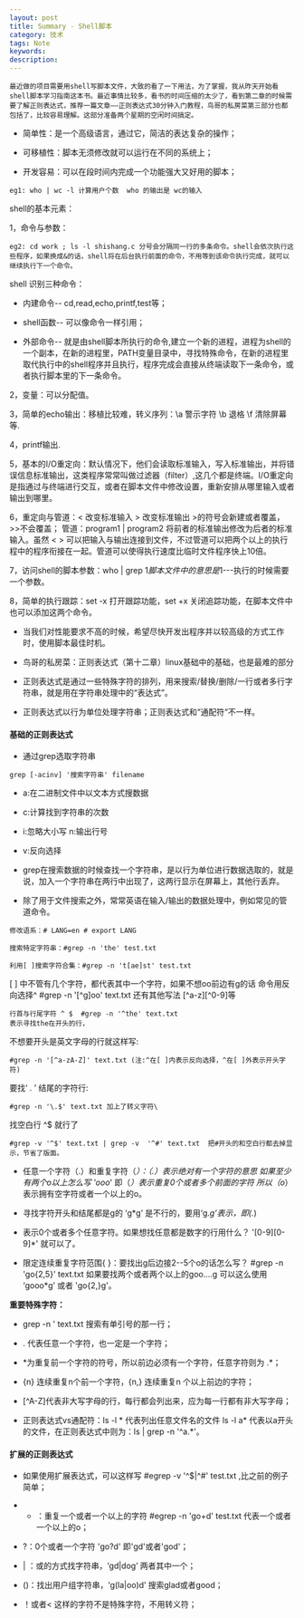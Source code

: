 ```yaml
---
layout: post
title: Summary - Shell脚本
category: 技术
tags: Note
keywords:
description:
---
```


    最近做的项目需要用shell写脚本文件，大致的看了一下用法，为了掌握，我从昨天开始看shell脚本学习指南这本书。最近事情比较多，看书的时间压缩的太少了，看到第二章的时候需要了解正则表达式，推荐一篇文章——正则表达式30分钟入门教程，鸟哥的私房菜第三部分也都包括了，比较容易理解。这部分准备两个星期的空闲时间搞定。

* 简单性：是一个高级语言，通过它，简洁的表达复杂的操作；

* 可移植性：脚本无须修改就可以运行在不同的系统上；

* 开发容易：可以在段时间内完成一个功能强大又好用的脚本；

```
eg1: who | wc -l 计算用户个数  who 的输出是 wc的输入
```

shell的基本元素：

1，命令与参数：

```
eg2: cd work ; ls -l shishang.c 分号会分隔同一行的多条命令。shell会依次执行这些程序，如果换成&的话，shell将在后台执行前面的命令，不用等到该命令执行完成，就可以继续执行下一个命令。
```

shell 识别三种命令：

* 内建命令-- cd,read,echo,printf,test等；
		
* shell函数-- 可以像命令一样引用；
				
* 外部命令-- 就是由shell脚本所执行的命令,建立一个新的进程，进程为shell的一个副本，在新的进程里，PATH变量目录中，寻找特殊命令，在新的进程里取代执行中的shell程序并且执行，程序完成会直接从终端读取下一条命令，或者执行脚本里的下一条命令。

2，变量：可以分配值。

3，简单的echo输出：移植比较难，转义序列：\a 警示字符 \b 退格 \f 清除屏幕 等.

4，printf输出.

5，基本的I/O重定向：默认情况下，他们会读取标准输入，写入标准输出，并将错误信息标准输出，这类程序常常叫做过滤器（filter）,这几个都是终端。I/O重定向是指通过与终端进行交互，或者在脚本文件中修改设置，重新安排从哪里输入或者输出到哪里。

6，重定向与管道：<  改变标准输入 > 改变标准输出 >的符号会新建或者覆盖，>>不会覆盖；
管道：program1 | program2 将前者的标准输出修改为后者的标准输入。虽然 <  > 可以把输入与输出连接到文件，不过管道可以把两个以上的执行程中的程序衔接在一起。管道可以使得执行速度比临时文件程序快上10倍。

7，访问shell的脚本参数：who | grep $1 脚本文件中的意思是$1---执行的时候需要一个参数。

8，简单的执行跟踪：set -x 打开跟踪功能，set +x 关闭追踪功能，在脚本文件中也可以添加这两个命令。

* 当我们对性能要求不高的时候，希望尽快开发出程序并以较高级的方式工作时，使用脚本最佳时机。

* 鸟哥的私房菜：正则表达式（第十二章）linux基础中的基础，也是最难的部分

* 正则表达式是通过一些特殊字符的排列，用来搜索/替换/删除/一行或者多行字符串，就是用在字符串处理中的“表达式”。

* 正则表达式以行为单位处理字符串；正则表达式和“通配符“不一样。

#### 基础的正则表达式

* 通过grep选取字符串

```
grep [-acinv] '搜索字符串' filename
```
	
* a:在二进制文件中以文本方式搜数据 
* c:计算找到字符串的次数 
* i:忽略大小写 n:输出行号 
* v:反向选择

* grep在搜索数据的时候查找一个字符串，是以行为单位进行数据选取的，就是说，加入一个字符串在两行中出现了，这两行显示在屏幕上，其他行丢弃。

* 除了用于文件搜索之外，常常英语在输入/输出的数据处理中，例如常见的管道命令。

```
修改语系：# LANG=en # export LANG
```
```
搜索特定字符串：#grep -n 'the' test.txt   
```
```
利用[ ]搜索字符合集：#grep -n 't[ae]st' test.txt  
```

[ ] 中不管有几个字符，都代表其中一个字符，如果不想oo前边有g的话 命令用反向选择^  #grep -n '[^g]oo' text.txt  还有其他写法 [^a-z][^0-9]等

```
行首与行尾字符 ^ $  #grep -n '^the' text.txt  
表示寻找the在开头的行，
```

不想要开头是英文字母的行就这样写:

```
#grep -n '[^a-zA-Z]' text.txt (注:^在[ ]内表示反向选择，^在[ ]外表示开头字符)
```

要找‘ . ’ 结尾的字符行:
```
#grep -n '\.$' text.txt 加上了转义字符\ 
```

找空白行 ^$ 就行了 

```
#grep -v '^$' text.txt | grep -v  '^#' text.txt  把#开头的和空白行都去掉显示，节省了版面。
```

* 任意一个字符（.）和重复字符（*）：（.）表示绝对有一个字符的意思 如果至少有两个o以上怎么写 'ooo*' 即（*）表示重复0个或者多个前面的字符 所以（o*）表示拥有空字符或者一个以上的o。

* 寻找字符开头和结尾都是g的 ‘g*g’ 是不行的，要用‘g.*g’表示，即(.*)

* 表示0个或者多个任意字符。如果想找任意都是数字的行用什么？ '[0-9][0-9]*' 就可以了。

* 限定连续重复字符范围{ }：要找出g后边接2--5个o的话怎么写？ #grep -n 'go\{2,5\}' text.txt 如果要找两个或者两个以上的goo....g 可以这么使用 ‘gooo*g’ 或者 'go\{2,\}g'。

**重要特殊字符：**

* grep -n \' text.txt  搜索有单引号的那一行；

* . 代表任意一个字符，也一定是一个字符；

* \*为重复前一个字符的符号，所以前边必须有一个字符，任意字符则为 .*；

* \{n\} 连续重复n个前一个字符，\{n,\} 连续重复n 个以上前边的字符；

* [^A-Z]代表非大写字母的行，每行都会列出来，应为每一行都有非大写字母；

* 正则表达式vs通配符：ls -l * 代表列出任意文件名的文件 ls -l a* 代表以a开头的文件，在正则表达式中则为：ls | grep -n '^a.*'。

#### 扩展的正则表达式

* 如果使用扩展表达式，可以这样写 #egrep -v '^$|^#' test.txt ,比之前的例子简单；

* + ：重复一个或者一个以上的字符 #egrep -n 'go+d' test.txt 代表一个或者一个以上的o；

* ?：0个或者一个字符 'go?d' 即'gd'或者'god'；

* | ：或的方式找字符串，‘gd|dog’ 两者其中一个；

* ()：找出用户组字符串，‘g(la|oo)d’  搜索glad或者good； 

* ！或者< 这样的字符不是特殊字符，不用转义符；
